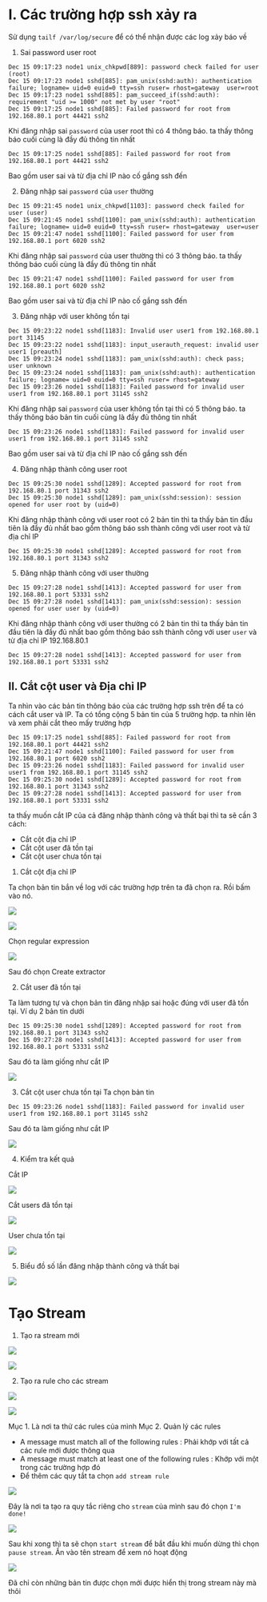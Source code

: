 # I. Các trường hợp ssh xảy ra
Sử dụng `tailf /var/log/secure` để có thể nhận được các log xảy báo về 

1. Sai password user root  

```
Dec 15 09:17:23 node1 unix_chkpwd[889]: password check failed for user (root)
Dec 15 09:17:23 node1 sshd[885]: pam_unix(sshd:auth): authentication failure; logname= uid=0 euid=0 tty=ssh ruser= rhost=gateway  user=root
Dec 15 09:17:23 node1 sshd[885]: pam_succeed_if(sshd:auth): requirement "uid >= 1000" not met by user "root"
Dec 15 09:17:25 node1 sshd[885]: Failed password for root from 192.168.80.1 port 44421 ssh2
```

Khi đăng nhập sai `password` của user root thì  có 4 thông báo. ta thấy thông báo cuối cùng là đầy đủ thông tin nhất 
```
Dec 15 09:17:25 node1 sshd[885]: Failed password for root from 192.168.80.1 port 44421 ssh2
```
Bao gồm user sai và từ địa chỉ IP nào cố gắng ssh đến 

2. Đăng nhập sai `password` của `user` thường 
```
Dec 15 09:21:45 node1 unix_chkpwd[1103]: password check failed for user (user)
Dec 15 09:21:45 node1 sshd[1100]: pam_unix(sshd:auth): authentication failure; logname= uid=0 euid=0 tty=ssh ruser= rhost=gateway  user=user
Dec 15 09:21:47 node1 sshd[1100]: Failed password for user from 192.168.80.1 port 6020 ssh2
```
Khi đăng nhập sai `password` của user thường thì  có 3 thông báo. ta thấy thông báo cuối cùng là đầy đủ thông tin nhất 
```
Dec 15 09:21:47 node1 sshd[1100]: Failed password for user from 192.168.80.1 port 6020 ssh2
```
Bao gồm user sai và từ địa chỉ IP nào cố gắng ssh đến 

3. Đăng nhập với user không tồn tại 
```
Dec 15 09:23:22 node1 sshd[1183]: Invalid user user1 from 192.168.80.1 port 31145
Dec 15 09:23:22 node1 sshd[1183]: input_userauth_request: invalid user user1 [preauth]
Dec 15 09:23:24 node1 sshd[1183]: pam_unix(sshd:auth): check pass; user unknown
Dec 15 09:23:24 node1 sshd[1183]: pam_unix(sshd:auth): authentication failure; logname= uid=0 euid=0 tty=ssh ruser= rhost=gateway
Dec 15 09:23:26 node1 sshd[1183]: Failed password for invalid user user1 from 192.168.80.1 port 31145 ssh2
```

Khi đăng nhập sai `password` của user không tồn tại  thì  có 5 thông báo. ta thấy thông báo bản tin  cuối cùng là đầy đủ thông tin nhất 
```
Dec 15 09:23:26 node1 sshd[1183]: Failed password for invalid user user1 from 192.168.80.1 port 31145 ssh2
```
Bao gồm user sai và từ địa chỉ IP nào cố gắng ssh đến

4. Đăng nhập thành công user root 
```
Dec 15 09:25:30 node1 sshd[1289]: Accepted password for root from 192.168.80.1 port 31343 ssh2
Dec 15 09:25:30 node1 sshd[1289]: pam_unix(sshd:session): session opened for user root by (uid=0)
```
Khi đăng nhập thành công với user root có 2 bản tin thì ta thấy bản tin đầu tiên là đầy đủ nhất bao gồm thông báo ssh thành công với user root và từ địa chỉ IP 
```
Dec 15 09:25:30 node1 sshd[1289]: Accepted password for root from 192.168.80.1 port 31343 ssh2
```

5. Đăng nhập thành công với user thường 
```
Dec 15 09:27:28 node1 sshd[1413]: Accepted password for user from 192.168.80.1 port 53331 ssh2
Dec 15 09:27:28 node1 sshd[1413]: pam_unix(sshd:session): session opened for user user by (uid=0)
```
Khi đăng nhập thành công với user thường có 2 bản tin thì ta thấy bản tin đầu tiên là đầy đủ nhất bao gồm thông báo ssh thành công với user `user` và từ địa chỉ IP 192.168.80.1
```
Dec 15 09:27:28 node1 sshd[1413]: Accepted password for user from 192.168.80.1 port 53331 ssh2
```

## II. Cắt cột user và Địa chỉ IP 

Ta nhìn vào các bản tin thông báo của các trường hợp ssh trên để ta có cách cắt user và IP. Ta có tổng cộng 5 bản tin của 5 trường hợp. ta nhìn lên và xem phải cắt theo mấy trường hợp 
```
Dec 15 09:17:25 node1 sshd[885]: Failed password for root from 192.168.80.1 port 44421 ssh2
Dec 15 09:21:47 node1 sshd[1100]: Failed password for user from 192.168.80.1 port 6020 ssh2
Dec 15 09:23:26 node1 sshd[1183]: Failed password for invalid user user1 from 192.168.80.1 port 31145 ssh2
Dec 15 09:25:30 node1 sshd[1289]: Accepted password for root from 192.168.80.1 port 31343 ssh2
Dec 15 09:27:28 node1 sshd[1413]: Accepted password for user from 192.168.80.1 port 53331 ssh2
```

ta thấy muốn cắt IP của cả đăng nhập thành công và thất bại thì ta sẽ cần 3 cách: 
- Cắt cột địa chỉ IP 
- Cắt cột  user đã tồn tại 
- Cắt cột user chưa tồn tại 

1. Cắt cột địa chỉ IP

Ta chọn bản tin bắn về log với các trường hợp trên ta đã chọn ra. Rồi bấm vào nó. 

![](../images/screen_50.png)

![](../images/screen_49.png)

Chọn regular expression 

![](../images/screen_51.png)

Sau đó chọn Create extractor 

2. Cắt user đã tồn tại 

Ta làm tương tự và chọn bản tin đăng nhập sai hoặc đúng với user đã tồn tại. Ví dụ 2 bản tin dưới 
```
Dec 15 09:25:30 node1 sshd[1289]: Accepted password for root from 192.168.80.1 port 31343 ssh2
Dec 15 09:27:28 node1 sshd[1413]: Accepted password for user from 192.168.80.1 port 53331 ssh2
```
Sau đó ta làm giống như cắt IP 

![](../images/screen_52.png)

3. Cắt cột user chưa tồn tại
Ta chọn bản tin 
```
Dec 15 09:23:26 node1 sshd[1183]: Failed password for invalid user user1 from 192.168.80.1 port 31145 ssh2
```
Sau đó ta làm giống như cắt IP 

![](../images/screen_53.png)

4. Kiểm tra kết quả 

Cắt IP 

![](../images/screen_54.png)

Cắt users đã tồn tại 

![](../images/screen_55.png)

User chưa tồn tại 

![](../images/screen_56.png)

5. Biểu đồ số lần đăng nhập thành công và thất bại

![](../images/screen_62.png)

# Tạo Stream 
1. Tạo ra stream mới 

![](../images/screen_57.png)

![](../images/screen_58.png)

2. Tạo ra rule cho các stream 

![](../images/screen_59.png)

![](../images/screen_60.png)

Mục 1. Là nơi ta thử các rules của mình
Mục 2. Quản lý các rules
- A message must match all of the following rules : Phải khớp với tất cả các rule mới được thông qua 
- A message must match at least one of the following rules : Khớp với một trong các trường hợp đó 
- Để thêm các quy tắt ta chọn `add stream rule` 

![](../images/screen_61.png)

Đây là nơi ta tạo ra quy tắc riêng cho `stream` của mình sau đó chọn `I'm done!`

![](../images/screen_62.png)

Sau khi xong thì ta sẽ chọn `start stream` để bắt đầu khi muốn dừng thì chọn `pause stream`. Ấn vào tên stream để xem nó hoạt động 

![](../images/screen_64.png)

Đã chỉ còn những bản tin được chọn mới được hiển thị trong stream này mà thôi